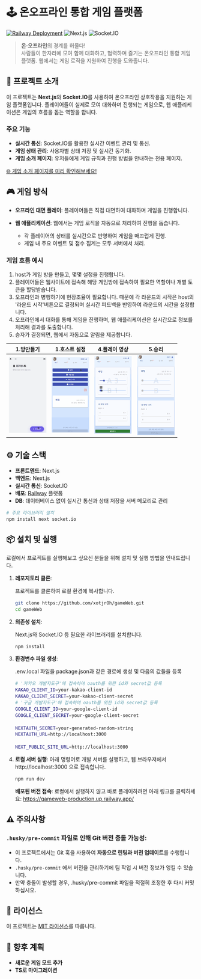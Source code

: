 # 🕹️ 온오프라인 통합 게임 플랫폼

[![Railway Deployment](https://img.shields.io/badge/Railway-Deployed-brightgreen)](https://your-railway-url.com) ![Next.js](https://img.shields.io/badge/Next.js-%5E14.2-blue) ![Socket.IO](https://img.shields.io/badge/Socket.IO-%5E4.7-purple)

> **온·오프라인**의 경계를 허물다!  
> 사람들이 한자리에 모여 함께 대화하고, 협력하며 즐기는 온오프라인 통합 게임 플랫폼.
> 웹에서는 게임 로직을 지원하여 진행을 도와줍니다.

## 🌟 프로젝트 소개

이 프로젝트는 **Next.js**와 **Socket.IO**를 사용하여 온오프라인 상호작용을 지원하는 게임 플랫폼입니다. 플레이어들이 실제로 모여 대화하며 진행되는 게임으로, 웹 애플리케이션은 게임의 흐름을 돕는 역할을 합니다.

### 주요 기능

- **실시간 통신**: Socket.IO를 활용한 실시간 이벤트 관리 및 통신.
- **게임 상태 관리**: 사용자별 상태 저장 및 실시간 동기화.
- **게임 소개 페이지**: 유저들에게 게임 규칙과 진행 방법을 안내하는 전용 페이지.

[🌐 게임 소개 페이지를 미리 확인해보세요!](https://gameweb-production.up.railway.app/games/horse)

## 🎮 게임 방식

- **오프라인 대면 플레이**: 플레이어들은 직접 대면하여 대화하며 게임을 진행합니다.
- **웹 애플리케이션**: 웹에서는 게임 로직을 자동으로 처리하여 진행을 돕습니다.

  - 각 플레이어의 상태를 실시간으로 반영하여 게임을 매끄럽게 진행.
  - 게임 내 주요 이벤트 및 점수 집계는 모두 서버에서 처리.

### 게임 흐름 예시

1. host가 게임 방을 만들고, 몇몇 설정을 진행합니다.
2. 플레이어들은 웹사이트에 접속해 해당 게임방에 접속하여 필요한 역할이나 개별 토큰을 할당받습니다.
3. 오프라인과 병행하기에 현장조율이 필요합니다. 때문에 각 라운드의 시작은 host의 '라운드 시작'버튼으로 결정되며 실시간 피드백을 반영하여 라운드의 시간을 설정합니다.
4. 오프라인에서 대화를 통해 게임을 진행하며, 웹 애플리케이션은 실시간으로 정보를 처리해 결과를 도출합니다.
5. 승자가 결정되면, 웹에서 자동으로 알림을 제공합니다.

| 1.방만들기                                                                   | 1.호스트 설정                                                        | 4.플레이 영상                                                                    | 5.승리                                                               |
| ---------------------------------------------------------------------------- | -------------------------------------------------------------------- | -------------------------------------------------------------------------------- | -------------------------------------------------------------------- |
| <img src="./public/images/readme/방만들기.gif" alt="방만들기" width="100" /> | <img src="./public/images/readme/설정.gif" alt="설정" width="100" /> | <img src="./public/images/readme/플레이영상.gif" alt="플레이영상" width="100" /> | <img src="./public/images/readme/승리.gif" alt="승리" width="100" /> |

## ⚙️ 기술 스택

- **프론트엔드**: Next.js
- **백엔드**: Next.js
- **실시간 통신**: Socket.IO
- **배포**: [Railway](https://railway.app) 플랫폼
- **DB**: 데이터베이스 없이 실시간 통신과 상태 저장을 서버 메모리로 관리

```bash
# 주요 라이브러리 설치
npm install next socket.io
```

## 📦 설치 및 실행

로컬에서 프로젝트를 실행해보고 싶으신 분들을 위해 설치 및 실행 방법을 안내드립니다.

1. **레포지토리 클론**:

   프로젝트를 클론하여 로컬 환경에 복사합니다.

   ```bash
   git clone https://github.com/xotjrOh/gameWeb.git
   cd gameWeb
   ```

2. **의존성 설치**:

   Next.js와 Socket.IO 등 필요한 라이브러리를 설치합니다.

   ```bash
   npm install
   ```

3. **환경변수 파일 생성**:

   .env.local 파일을 package.json과 같은 경로에 생성 및 다음의 값들을 등록

   ```bash
   # '카카오 개발자도구'에 접속하여 oauth를 위한 id와 secret값 등록
   KAKAO_CLIENT_ID=your-kakao-client-id
   KAKAO_CLIENT_SECRET=your-kakao-client-secret
   # '구글 개발자도구'에 접속하여 oauth를 위한 id와 secret값 등록
   GOOGLE_CLIENT_ID=your-google-client-id
   GOOGLE_CLIENT_SECRET=your-google-client-secret

   NEXTAUTH_SECRET=your-generated-random-string
   NEXTAUTH_URL=http://localhost:3000

   NEXT_PUBLIC_SITE_URL=http://localhost:3000
   ```

4. **로컬 서버 실행**:
   아래 명령어로 개발 서버를 실행하고, 웹 브라우저에서 http://localhost:3000 으로 접속합니다.
   ```bash
   npm run dev
   ```
   **배포된 버전 접속**:
   로컬에서 실행하지 않고 바로 플레이하려면 아래 링크를 클릭하세요: https://gameweb-production.up.railway.app/

## ⚠️ 주의사항

### `.husky/pre-commit` 파일로 인해 Git 버전 충돌 가능성:

- 이 프로젝트에서는 Git 훅을 사용하여 **자동으로 린팅과 버전 업데이트**를 수행합니다.
- `.husky/pre-commit` 에서 버전을 관리하기에 팀 작업 시 버전 정보가 엉킬 수 있습니다.
- 만약 충돌이 발생할 경우, .husky/pre-commit 파일을 적절히 조정한 후 다시 커밋하십시오.

## 📄 라이선스

이 프로젝트는 [MIT 라이선스](LICENSE)를 따릅니다.

## 🚀 향후 계획

- **새로운 게임 모드 추가**
- **TS로 마이그레이션**
